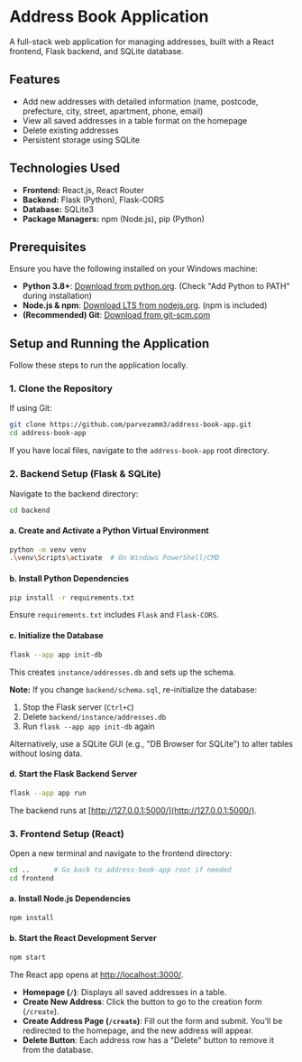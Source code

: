 # Address Book Application

A full-stack web application for managing addresses, built with a React frontend, Flask backend, and SQLite database.

## Features

- Add new addresses with detailed information (name, postcode, prefecture, city, street, apartment, phone, email)
- View all saved addresses in a table format on the homepage
- Delete existing addresses
- Persistent storage using SQLite

## Technologies Used

- **Frontend:** React.js, React Router
- **Backend:** Flask (Python), Flask-CORS
- **Database:** SQLite3
- **Package Managers:** npm (Node.js), pip (Python)

## Prerequisites

Ensure you have the following installed on your Windows machine:

- **Python 3.8+**: [Download from python.org](https://www.python.org/downloads/). (Check "Add Python to PATH" during installation)
- **Node.js & npm**: [Download LTS from nodejs.org](https://nodejs.org/). (npm is included)
- **(Recommended) Git**: [Download from git-scm.com](https://git-scm.com/)

## Setup and Running the Application

Follow these steps to run the application locally.

### 1. Clone the Repository

If using Git:

```sh
git clone https://github.com/parvezamm3/address-book-app.git
cd address-book-app
```

If you have local files, navigate to the `address-book-app` root directory.

### 2. Backend Setup (Flask & SQLite)

Navigate to the backend directory:

```sh
cd backend
```

#### a. Create and Activate a Python Virtual Environment

```sh
python -m venv venv
.\venv\Scripts\activate  # On Windows PowerShell/CMD
```

#### b. Install Python Dependencies

```sh
pip install -r requirements.txt
```

Ensure `requirements.txt` includes `Flask` and `Flask-CORS`.

#### c. Initialize the Database

```sh
flask --app app init-db
```

This creates `instance/addresses.db` and sets up the schema.

**Note:** If you change `backend/schema.sql`, re-initialize the database:

1. Stop the Flask server (`Ctrl+C`)
2. Delete `backend/instance/addresses.db`
3. Run `flask --app app init-db` again

Alternatively, use a SQLite GUI (e.g., "DB Browser for SQLite") to alter tables without losing data.

#### d. Start the Flask Backend Server

```sh
flask --app app run
```

The backend runs at [http://127.0.0.1:5000/](http://127.0.0.1:5000/).

### 3. Frontend Setup (React)

Open a new terminal and navigate to the frontend directory:

```sh
cd ..      # Go back to address-book-app root if needed
cd frontend
```

#### a. Install Node.js Dependencies

```sh
npm install
```

#### b. Start the React Development Server

```sh
npm start
```

The React app opens at [http://localhost:3000/](http://localhost:3000/).


- **Homepage (`/`)**: Displays all saved addresses in a table.
- **Create New Address**: Click the button to go to the creation form (`/create`).
- **Create Address Page (`/create`)**: Fill out the form and submit. You’ll be redirected to the homepage, and the new address will appear.
- **Delete Button**: Each address row has a "Delete" button to remove it from the database.
